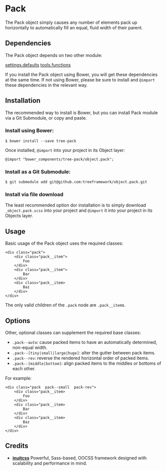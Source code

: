 # Pack

The Pack object simply causes any number of elements pack up horizontally
to automatically fill an equal, fluid width of their parent.

## Dependencies

The Pack object depends on two other module:

[settings.defaults](https://github.com/treeframework/settings.defaults)
[tools.functions](https://github.com/treeframework/tools.functions)

If you install the Pack object using Bower, you will get these dependencies at
the same time. If not using Bower, please be sure to install and `@import` these
dependencies in the relevant way.

## Installation

The recommended way to install is Bower, but you can install Pack module via a
Git Submodule, or copy and paste.

### Install using Bower:

    $ bower install --save tree-pack

Once installed, `@import` into your project in its Object layer:

    @import "bower_components/tree-pack/object.pack";

### Install as a Git Submodule:

    $ git submodule add git@github.com:treeframework/object.pack.git

### Install via file download

The least recommended option dor installation is to simply download
`_object.pack.scss` into your project and `@import` it into your project in its
Objects layer.

## Usage

Basic usage of the Pack object uses the required classes:

    <div class="pack">
        <div class="pack__item">
            Foo
        </div>
        <div class="pack__item">
            Bar
        </div>
        <div class="pack__item>
            Baz
        </div>
    </div>

The only valid children of the `.pack` node are `.pack__item`s.

## Options

Other, optional classes can supplement the required base classes:

* `.pack--auto`: cause packed items to have an automatically determined,
  non-equal width.
* `.pack--[tiny|small|large|huge]`: alter the gutter between pack items.
* `.pack--rev`: reverse the rendered horizontal order of packed items.
* `.pack--[middle|bottom]`: align packed items to the middles or bottoms of each
  other.

For example:

    <div class="pack  pack--small  pack-rev">
        <div class="pack__item>
            Foo
        </div>
        <div class="pack__item>
            Bar
        </div>
        <div class="pack__item>
            Baz
        </div>
    </div>

## Credits

* **[inuitcss](https://github.com/inuitcss)** Powerful, Sass-based, OOCSS
framework designed with scalability and performance in mind.
